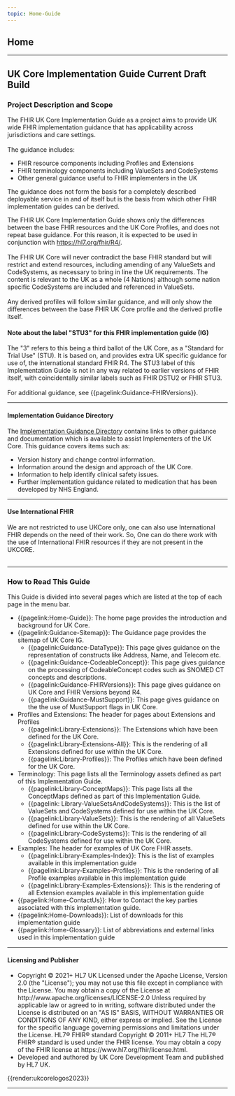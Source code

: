```yaml
---
topic: Home-Guide
---
```

## Home 

---

## UK Core Implementation Guide Current Draft Build ##

<script async src="https://cse.google.com/cse.js?cx=c4b4f7c275f1e4d53">
</script>
<div class="gcse-search"></div>

<p>
<h3>Project Description and Scope</h3>

The FHIR UK Core Implementation Guide as a project aims to provide UK wide FHIR implementation guidance that has applicability across jurisdictions and care settings.
<br><br>
The guidance includes: 
<ul>
<li>FHIR resource components including Profiles and Extensions</li>
<li>FHIR terminology components including ValueSets and CodeSystems</li>
<li>Other general guidance useful to FHIR implementers in the UK</li>
</ul>
</p>
<p>
The guidance does not form the basis for a completely described deployable service in and of itself but is the basis from which other FHIR implementation guides can be derived.
</p>
<p>
The FHIR UK Core Implementation Guide shows only the differences between the base FHIR resources and the UK Core Profiles, and does not repeat base guidance. For this reason, it is expected to be used in conjunction with <a href="https://hl7.org/fhir/R4/" class="external">https://hl7.org/fhir/R4/</a>. 
<br><br>
The FHIR UK Core will never contradict the base FHIR standard but will restrict and extend resources, including amending of any ValueSets and CodeSystems, as necessary to bring in line the UK requirements. The content is relevant to the UK as a whole (4 Nations) although some nation specific CodeSystems are included and referenced in ValueSets. 
<br><br>
Any derived profiles will follow similar guidance, and will only show the differences between the base FHIR UK Core profile and the derived profile itself.
</p>

<div markdown="span" class="alert alert-warning" role="alert"><h4><i class="fa fa-info-circle"></i> Note about the label "STU3" for this FHIR implementation guide (IG)</h4>
The "3" refers to this being a third ballot of the UK Core, as a "Standard for Trial Use" (STU). It is based on, and provides extra UK specific guidance for use of, the international standard FHIR R4. The STU3 label of this Implementation Guide is not in any way related to earlier versions of FHIR itself, with coincidentally similar labels such as FHIR DSTU2 or FHIR STU3.
<br><br>
For additional guidance, see {{pagelink:Guidance-FHIRVersions}}.
</div>

---

<div markdown="span" class="alert alert-warning" role="alert"><h4><i class="fa fa-folder-open-o"></i> Implementation Guidance Directory </h4>
The <a href="https://simplifier.net/guide/uk-core-implementation-guidance-directory?version=current">Implementation Guidance Directory</a> 
contains links to other guidance and documentation which is available to assist Implementers of the UK Core. 
This guidance covers items such as:
<ul>
<li>Version history and change control information.</li>
<li>Information around the design and approach of the UK Core.</li>
<li>Information to help identify clinical safety issues.</li>
<li>Further implementation guidance related to medication that has been developed by NHS England.</li>
</div>

---

<div markdown="span" class="alert alert-warning" role="alert"><h4><i class="fa fa-info-circle"></i> Use International FHIR</h4>
We are not restricted to use UKCore only, one can also use International FHIR depends on the need of their work. So, One can do there work with the use of International FHIR resources if they are not present in the UKCORE.
<br><br>
</div>

---

### How to Read This Guide ###

This Guide is divided into several pages which are listed at the top of each page in the menu bar.
<ul>
<li>{{pagelink:Home-Guide}}: The home page provides the introduction and background for UK Core.</li>
<li>{{pagelink:Guidance-Sitemap}}: The Guidance page provides the sitemap of UK Core IG.
<ul>
  <li>{{pagelink:Guidance-DataType}}: This page gives guidance on the representation of constructs like Address, Name, and Telecom etc.</li>
  <li>{{pagelink:Guidance-CodeableConcept}}: This page gives guidance on the processing of CodeableConcept codes such as SNOMED CT concepts and descriptions.</li>
  <li>{{pagelink:Guidance-FHIRVersions}}: This page gives guidance on UK Core and FHIR Versions beyond R4.</li>
  <li>{{pagelink:Guidance-MustSupport}}: This page gives guidance on the the use of MustSupport flags in UK Core.</li>
</ul>
</li>
<li>Profiles and Extensions: The  header for pages about Extensions and Profiles
<ul>
  <li>{{pagelink:Library-Extensions}}: The Extensions which have been defined for the UK Core.</li>
  <li>{{pagelink:Library-Extensions-All}}: This is the rendering of all Extensions defined for use within the UK Core.</li>
  <li>{{pagelink:Library-Profiles}}: The Profiles which have been defined for the UK Core.</li>
</ul>
</li>
<li>Terminology: This page lists all the Terminology assets defined as part of this Implementation Guide.
<ul>
  <li>{{pagelink:Library-ConceptMaps}}: This page lists all the ConceptMaps defined as part of this Implementation Guide.</li>
  <li>{{pagelink: Library-ValueSetsAndCodeSystems}}: This is the list of ValueSets and CodeSystems defined for use within the UK Core.</li>
  <li>{{pagelink:Library-ValueSets}}: This is the rendering of all ValueSets defined for use within the UK Core.</li>
  <li>{{pagelink:Library-CodeSystems}}: This is the rendering of all CodeSystems defined for use within the UK Core.</li>
</ul>
</li>
<li>Examples: The header for examples of UK Core FHIR assets.
<ul>
  <li>{{pagelink:Library-Examples-Index}}: This is the list of examples available in this implementation guide</li>
  <li>{{pagelink:Library-Examples-Profiles}}: This is the rendering of all Profile examples available in this implementation guide</li>
  <li>{{pagelink:Library-Examples-Extensions}}: This is the rendering of all Extension examples available in this implementation guide</li>
</ul>
</li>
<li>{{pagelink:Home-ContactUs}}:  How to Contact the key parties associated with this implementation guide.</li>
<li>{{pagelink:Home-Downloads}}:  List of downloads for this implementation guide</li>
<li>{{pagelink:Home-Glossary}}:  List of abbreviations and external links used in this implementation guide</li>
</ul>

---

<div markdown="span" class="alert alert-warning" role="alert"><h4 id="Licence"><i class="fa fa-legal"></i> Licensing and Publisher</h4>
<ul>
<li> 
Copyright &#169; 2021+ HL7 UK Licensed under the Apache License, Version 2.0 (the &quot;License&quot;); you may not use this file except in compliance with the License. You may obtain a copy of the License at http://www.apache.org/licenses/LICENSE-2.0 Unless required by applicable law or agreed to in writing, software distributed under the License is distributed on an &quot;AS IS&quot; BASIS, WITHOUT WARRANTIES OR CONDITIONS OF ANY KIND, either express or implied. See the License for the specific language governing permissions and limitations under the License. HL7&#174; FHIR&#174; standard Copyright &#169; 2011+ HL7 The HL7&#174; FHIR&#174; standard is used under the FHIR license. You may obtain a copy of the FHIR license at https://www.hl7.org/fhir/license.html.
<li>
Developed and authored by UK Core Development Team and published by HL7 UK.
</ul>
</div> 

<div id="renderParent" title="The logos of organisations involved in developing and implementing UK Core">
{{render:ukcorelogos2023}}
</div>

---
